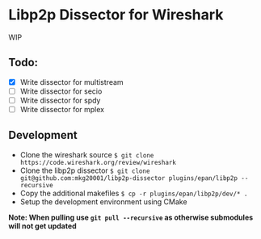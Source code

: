 # Libp2p Dissector for Wireshark

WIP

## Todo:
 - [x] Write dissector for multistream
 - [ ] Write dissector for secio
 - [ ] Write dissector for spdy
 - [ ] Write dissector for mplex

## Development

- Clone the wireshark source `$ git clone https://code.wireshark.org/review/wireshark`
- Clone the libp2p dissector `$ git clone git@github.com:mkg20001/libp2p-dissector plugins/epan/libp2p --recursive`
- Copy the additional makefiles `$ cp -r plugins/epan/libp2p/dev/* .`
- Setup the development environment using CMake

**Note: When pulling use `git pull --recursive` as otherwise submodules will not get updated**